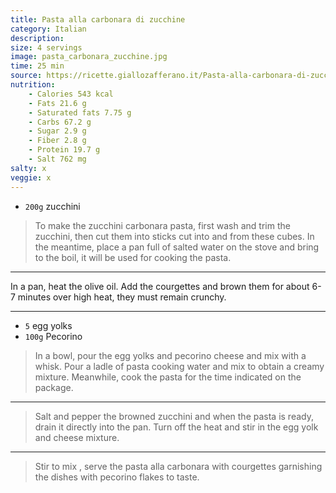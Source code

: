```yaml
---
title: Pasta alla carbonara di zucchine
category: Italian
description:
size: 4 servings
image: pasta_carbonara_zucchine.jpg
time: 25 min
source: https://ricette.giallozafferano.it/Pasta-alla-carbonara-di-zucchine.html
nutrition:
	- Calories 543 kcal
	- Fats 21.6 g
	- Saturated fats 7.75 g
	- Carbs 67.2 g
	- Sugar 2.9 g
	- Fiber 2.8 g
	- Protein 19.7 g
	- Salt 762 mg
salty: x
veggie: x
---
```


* `200g` zucchini

> To make the zucchini carbonara pasta, first wash and trim the zucchini, then cut them into sticks cut into and from these cubes. In the meantime, place a pan full of salted water on the stove and bring to the boil, it will be used for cooking the pasta.

---

In a pan, heat the olive oil. Add the courgettes and brown them for about 6-7 minutes over high heat, they must remain crunchy.

---

* `5` egg yolks
* `100g` Pecorino

> In a bowl, pour the egg yolks and pecorino cheese and mix with a whisk. Pour a ladle of pasta cooking water and mix to obtain a creamy mixture. Meanwhile, cook the pasta for the time indicated on the package.

---

> Salt and pepper the browned zucchini and when the pasta is ready, drain it directly into the pan. Turn off the heat and stir in the egg yolk and cheese mixture. 

---

> Stir to mix , serve the pasta alla carbonara with courgettes garnishing the dishes with pecorino flakes to taste. 
